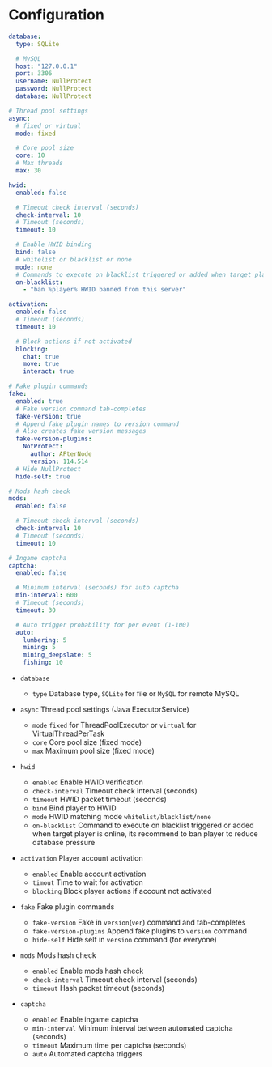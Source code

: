 # Configuration

```yaml
database:
  type: SQLite

  # MySQL
  host: "127.0.0.1"
  port: 3306
  username: NullProtect
  password: NullProtect
  database: NullProtect

# Thread pool settings
async:
  # fixed or virtual
  mode: fixed

  # Core pool size
  core: 10
  # Max threads
  max: 30

hwid:
  enabled: false

  # Timeout check interval (seconds)
  check-interval: 10
  # Timeout (seconds)
  timeout: 10

  # Enable HWID binding
  bind: false
  # whitelist or blacklist or none
  mode: none
  # Commands to execute on blacklist triggered or added when target player is online
  on-blacklist:
    - "ban %player% HWID banned from this server"

activation:
  enabled: false
  # Timeout (seconds)
  timeout: 10

  # Block actions if not activated
  blocking:
    chat: true
    move: true
    interact: true

# Fake plugin commands
fake:
  enabled: true
  # Fake version command tab-completes
  fake-version: true
  # Append fake plugin names to version command
  # Also creates fake version messages
  fake-version-plugins:
    NotProtect:
      author: AFterNode
      version: 114.514
  # Hide NullProtect
  hide-self: true

# Mods hash check
mods:
  enabled: false

  # Timeout check interval (seconds)
  check-interval: 10
  # Timeout (seconds)
  timeout: 10

# Ingame captcha
captcha:
  enabled: false

  # Minimum interval (seconds) for auto captcha
  min-interval: 600
  # Timeout (seconds)
  timeout: 30

  # Auto trigger probability for per event (1-100)
  auto:
    lumbering: 5
    mining: 5
    mining_deepslate: 5
    fishing: 10
```

- `database`
  - `type` Database type, `SQLite` for file or `MySQL` for remote MySQL

- `async` Thread pool settings (Java ExecutorService)
  - `mode` `fixed` for ThreadPoolExecutor or `virtual` for VirtualThreadPerTask
  - `core` Core pool size (fixed mode)
  - `max` Maximum pool size (fixed mode)

- `hwid`
  - `enabled` Enable HWID verification
  - `check-interval` Timeout check interval (seconds)
  - `timeout` HWID packet timeout (seconds)
  - `bind` Bind player to HWID
  - `mode` HWID matching mode `whitelist/blacklist/none`
  - `on-blacklist` Command to execute on blacklist triggered or added when target player is online, its recommend to ban player to reduce database pressure

- `activation` Player account activation
  - `enabled` Enable account activation
  - `timout` Time to wait for activation
  - `blocking` Block player actions if account not activated
  
- `fake` Fake plugin commands
  - `fake-version` Fake in `version`(`ver`) command and tab-completes
  - `fake-version-plugins` Append fake plugins to `version` command
  - `hide-self` Hide self in `version` command (for everyone)

- `mods` Mods hash check
  - `enabled` Enable mods hash check
  - `check-interval` Timeout check interval (seconds)
  - `timeout` Hash packet timeout (seconds)

- `captcha`
  - `enabled` Enable ingame captcha
  - `min-interval` Minimum interval between automated captcha (seconds)
  - `timeout` Maximum time per captcha (seconds)
  - `auto` Automated captcha triggers
